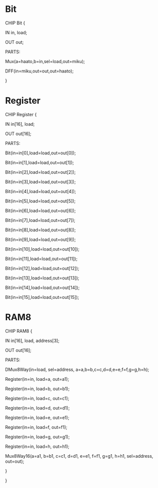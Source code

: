 <!DOCTYPE html>
<html>
<head>
</head>
<body>
<h1>Bit</h1>
  <p>CHIP Bit {</p>
  <p>IN in, load;</p>
  <p>OUT out;</p>
  <p>PARTS:</p>
  <p>Mux(a=haato,b=in,sel=load,out=miku);</p>
  <p>DFF(in=miku,out=out,out=haato);</p>
  <p>}</p>
  

  
  <h1>Register</h1>
  <p>CHIP Register {</p>
  <p>IN in[16], load;</p>
  <p>OUT out[16];</p>
  <p>PARTS:</p>
  <p>Bit(in=in[0],load=load,out=out[0]);</p>
  <p>Bit(in=in[1],load=load,out=out[1]);</p>
  <p>Bit(in=in[2],load=load,out=out[2]);</p>
  <p>Bit(in=in[3],load=load,out=out[3]);</p>
  <p>Bit(in=in[4],load=load,out=out[4]);</p>
  <p>Bit(in=in[5],load=load,out=out[5]);</p>
  <p>Bit(in=in[6],load=load,out=out[6]);</p>
  <p>Bit(in=in[7],load=load,out=out[7]);</p>
  <p>Bit(in=in[8],load=load,out=out[8]);</p>
  <p>Bit(in=in[9],load=load,out=out[9]);</p>
  <p>Bit(in=in[10],load=load,out=out[10]);</p>
  <p>Bit(in=in[11],load=load,out=out[11]);</p>
  <p>Bit(in=in[12],load=load,out=out[12]);</p>
  <p>Bit(in=in[13],load=load,out=out[13]);</p>
  <p>Bit(in=in[14],load=load,out=out[14]);</p>
  <p>Bit(in=in[15],load=load,out=out[15]);</p>
  
  
  
  <h1>RAM8</h1>
  <p>CHIP RAM8 {</p>
  <p>IN in[16], load, address[3];</p>
  <p>OUT out[16];</p>
  <p>PARTS:</p>
  <p>DMux8Way(in=load, sel=address, a=a,b=b,c=c,d=d,e=e,f=f,g=g,h=h);</p>
  <p> Register(in=in, load=a, out=a1);</p>
   <p>Register(in=in, load=b, out=b1);</p>
   <p>Register(in=in, load=c, out=c1);</p>
   <p>Register(in=in, load=d, out=d1);</p>
   <p>Register(in=in, load=e, out=e1);</p>
   <p>Register(in=in, load=f, out=f1);</p>
   <p>Register(in=in, load=g, out=g1);</p>
  <p>Register(in=in, load=h, out=h1);</p>
  <p>Mux8Way16(a=a1, b=b1, c=c1, d=d1, e=e1, f=f1, g=g1, h=h1, sel=address, out=out);</p>
  <p>}</p>
  <p>}</p>
  
</body>
</html>
